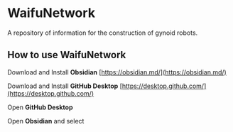 # WaifuNetwork
 A repository of information for the construction of gynoid robots.

## How to use WaifuNetwork
Download and Install **Obsidian**
[https://obsidian.md/](https://obsidian.md/)

Download and Install **GitHub Desktop**
[https://desktop.github.com/](https://desktop.github.com/)

Open **GitHub Desktop**

Open **Obsidian** and select
